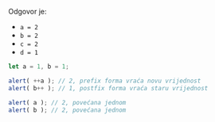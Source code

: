 
Odgovor je:

- `a = 2`
- `b = 2`
- `c = 2`
- `d = 1`

```js run no-beautify
let a = 1, b = 1;

alert( ++a ); // 2, prefix forma vraća novu vrijednost
alert( b++ ); // 1, postfix forma vraća staru vrijednost

alert( a ); // 2, povećana jednom
alert( b ); // 2, povećana jednom
```

